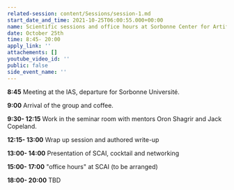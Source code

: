 ```yaml
---
related-session: content/Sessions/session-1.md
start_date_and_time: 2021-10-25T06:00:55.000+00:00
name: Scientific sessions and office hours at Sorbonne Center for Artificial Intelligence
date: October 25th
time: 8:45- 20:00
apply_link: ''
attachements: []
youtube_video_id: ''
public: false
side_event_name: ''
---
```


**8:45** Meeting at the IAS, departure for Sorbonne Université.

**9:00** Arrival of the group and coffee.

**9:30- 12:15** Work in the seminar room with mentors Oron Shagrir and Jack Copeland.

**12:15- 13:00** Wrap up session and authored write-up

**13:00- 14:00** Presentation of SCAI, cocktail and networking

**15:00- 17:00** "office hours" at SCAI (to be arranged)

**18:00- 20:00** TBD
